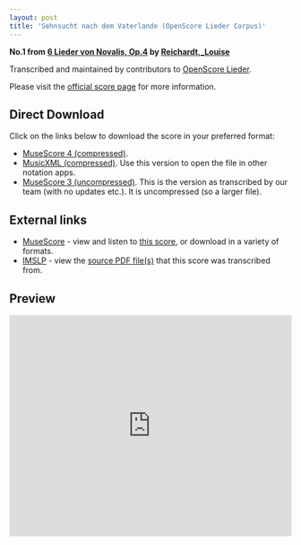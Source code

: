 ```yaml
---
layout: post
title: 'Sehnsucht nach dem Vaterlande (OpenScore Lieder Corpus)'
---
```


__No.1 from [6 Lieder von Novalis, Op.4](https://fourscoreandmore.org/openscore/lieder/Reichardt%2C_Louise/6_Lieder_von_Novalis%2C_Op.4/) by [Reichardt,_Louise](https://fourscoreandmore.org/openscore/lieder/Reichardt%2C_Louise)__

Transcribed and maintained by contributors to [OpenScore Lieder].

Please visit the [official score page] for more information.

[official score page]: https://musescore.com/openscore-lieder-corpus/scores/5002041
[OpenScore Lieder]: https://musescore.com/openscore-lieder-corpus

## Direct Download

Click on the links below to download the score in your preferred format:
- [MuseScore 4 (compressed)](https://fourscoreandmore.org/openscore/lieder/Reichardt%2C_Louise/6_Lieder_von_Novalis%2C_Op.4/1_Sehnsucht_nach_dem_Vaterlande.mscz).
- [MusicXML (compressed)](https://fourscoreandmore.org/openscore/lieder/Reichardt%2C_Louise/6_Lieder_von_Novalis%2C_Op.4/1_Sehnsucht_nach_dem_Vaterlande.mxl). Use this version to open the file in other notation apps.
- [MuseScore 3 (uncompressed)](https://raw.githubusercontent.com/OpenScore/Lieder/refs/heads/main/scores/Reichardt%2C_Louise/6_Lieder_von_Novalis%2C_Op.4/1_Sehnsucht_nach_dem_Vaterlande/lc5002041.mscx). This is the version as transcribed by our team (with no updates etc.). It is uncompressed (so a larger file).

## External links

- [MuseScore] - view and listen to [this score][MuseScore], or download in a variety of formats.
- [IMSLP] - view the [source PDF file(s)][IMSLP] that this score was transcribed from.

[MuseScore]: https://musescore.com/score/5002041
[IMSLP]: https://imslp.org/wiki/Special:ReverseLookup/511862

## Preview

<iframe width="100%" height="394" src="https://musescore.com/openscore-lieder-corpus/scores/5002041/embed" frameborder="0" allowfullscreen allow="autoplay; fullscreen"></iframe>

